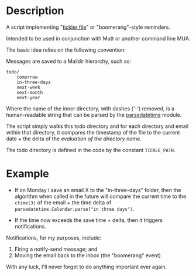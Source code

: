 # Description 

A script implementing "[tickler
file](http://en.wikipedia.org/wiki/Tickler_file)" or "boomerang"-style
reminders.

Intended to be used in conjunction with Mutt or another command line MUA.

The basic idea relies on the following convention:

Messages are saved to a Maildir hierarchy, such as:

    todo/
        tomorrow
        in-three-days
        next-week
        next-month
        next-year

Where the name of the inner directory, with dashes ('-') removed, is a
human-readable string that can be parsed by the
[parsedatetime](https://github.com/bear/parsedatetime) module.

The script simply walks this todo directory and for each directory and
email within that directory, it compares the timestamp of the file to
the current date + the delta of the *evaluation of the directory name*.

The todo directory is defined in the code by the constant `TICKLE_PATH`.

# Example

* If on Monday I save an email X to the "in-three-days" folder, then the
algorithm when called in the future will compare the current time to the
`ctime(3)` of the email + the time delta of
`parsedatetime.Calendar.parse("in three days")`.

* If the time now exceeds the save time + delta, then it triggers
notifications.

Notifications, for my purposes, include:

1. Firing a notify-send message; and
2. Moving the email back to the inbox (the "boomerang" event)

With any luck, I'll never forget to do anything important ever again.

